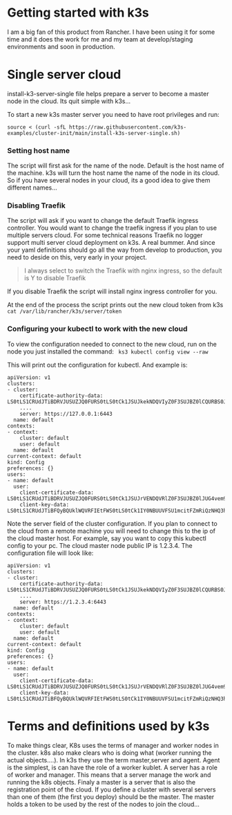 # Getting started with k3s
I am a big fan of this product from Rancher. I have been using it for some time and it does the work for me and my team at develop/staging environments and soon in production.

# Single server cloud
install-k3-server-single file helps prepare a server to become a master node in the cloud. Its quit simple with k3s...

To start a new k3s master server you need to have root privileges and run:
```
source < (curl -sfL https://raw.githubusercontent.com/k3s-examples/cluster-init/main/install-k3s-server-single.sh)
```

### Setting host name
The script will first ask for the name of the node. Default is the host name of the machine. k3s will turn the host name the name of the node in its cloud. So if you have several nodes in your cloud, its a good idea to give them different names... 

### Disabling Traefik
The script will ask if you want to change the default Traefik ingress controller. You would want to change the traefik ingress if you plan to use multiple servers cloud. For some technical reasons Traefik no logger support multi server cloud deployment on k3s. A real bummer. And since your yaml definitions should go all the way from develop to production, you need to deside on this, very early in your project. 

> I always select to switch the Traefik with nginx ingress, so the default is Y to disable Traefik

If you disable Traefik the script will install nginx ingress controller for you.

At the end of the process the script prints out the new cloud token from k3s `cat /var/lib/rancher/k3s/server/token`

### Configuring your kubectl to work with the new cloud

To view the configuration needed to connect to the new cloud, run on the node you just installed the command:
` ks3 kubectl config view --raw`

This will print out the configuration for kubectl. And example is:
```
apiVersion: v1
clusters:
- cluster:
    certificate-authority-data: LS0tLS1CRUdJTiBDRVJUSUZJQ0FURS0tLS0tCk1JSUJkekNDQVIyZ0F3SUJBZ0lCQURBS0JnZ3Foa2pPUFFRREFqQWpNU0V3SHdZRFZRUUREQmhyTTNNdGMyVnkKZG1WeUxXTmhRREUyTVRrMk5ESTNNalF3SGhjTk1qRXdOREk0TWpBME5USTBXaGNOTXpFd05ESTJNakEwTlRJMApXakFqTVNFd0h3WURWUVFEREJock0zTXRjMlZ5ZG1WeUxXTmhRREUyTVRrMk5ESTNNalF3V1RBVEJnY3
    ....
    server: https://127.0.0.1:6443
  name: default
contexts:
- context:
    cluster: default
    user: default
  name: default
current-context: default
kind: Config
preferences: {}
users:
- name: default
  user:
    client-certificate-data: LS0tLS1CRUdJTiBDRVJUSUZJQ0FURS0tLS0tCk1JSUJrVENDQVRlZ0F3SUJBZ0lJUG4vem91TlBPSjB3Q2dZSUtvWkl6ajBFQXdJd0l6RWhNQjhHQTFVRUF3d1kKYXpOekxXTnNhV1Z1ZEMxa....
    client-key-data: LS0tLS1CRUdJTiBFQyBQUklWQVRFIEtFWS0tLS0tCk1IY0NBUUVFSU1mcitFZmRiQzNHQ3hXTVltbGhITHB0R1ljaks4bnUzeWZkdis4YmZDakZvQW9HQ0NxR1NNNDkKQXdFSG9VUURRZ0FFU....

```

Note the server field of the cluster configuration. If you plan to connect to the cloud from a remote machine you will need to change this to the ip of the cloud master host. 
For example, say you want to copy this kubectl config to your pc. The cloud master node public IP is 1.2.3.4. The configuration file will look like:

```
apiVersion: v1
clusters:
- cluster:
    certificate-authority-data: LS0tLS1CRUdJTiBDRVJUSUZJQ0FURS0tLS0tCk1JSUJkekNDQVIyZ0F3SUJBZ0lCQURBS0JnZ3Foa2pPUFFRREFqQWpNU0V3SHdZRFZRUUREQmhyTTNNdGMyVnkKZG1WeUxXTmhRREUyTVRrMk5ESTNNalF3SGhjTk1qRXdOREk0TWpBME5USTBXaGNOTXpFd05ESTJNakEwTlRJMApXakFqTVNFd0h3WURWUVFEREJock0zTXRjMlZ5ZG1WeUxXTmhRREUyTVRrMk5ESTNNalF3V1RBVEJnY3
    ....
    server: https://1.2.3.4:6443
  name: default
contexts:
- context:
    cluster: default
    user: default
  name: default
current-context: default
kind: Config
preferences: {}
users:
- name: default
  user:
    client-certificate-data: LS0tLS1CRUdJTiBDRVJUSUZJQ0FURS0tLS0tCk1JSUJrVENDQVRlZ0F3SUJBZ0lJUG4vem91TlBPSjB3Q2dZSUtvWkl6ajBFQXdJd0l6RWhNQjhHQTFVRUF3d1kKYXpOekxXTnNhV1Z1ZEMxa....
    client-key-data: LS0tLS1CRUdJTiBFQyBQUklWQVRFIEtFWS0tLS0tCk1IY0NBUUVFSU1mcitFZmRiQzNHQ3hXTVltbGhITHB0R1ljaks4bnUzeWZkdis4YmZDakZvQW9HQ0NxR1NNNDkKQXdFSG9VUURRZ0FFU....

```

# Terms and definitions used by k3s

To make things clear, K8s uses the terms of manager and worker nodes in the cluster. k8s also make clears who is doing what (worker running the actual objects....). In k3s they use the term master,server and agent. Agent is the simplest, is can have the role of a worker kublet. A server has a role of worker and manager. This means that a server manage the work and running the k8s objects.
Finaly a master is a server that is also the registration point of the cloud. If you define a cluster with several servers than one of them (the first you deploy) should be the master. The master holds a token to be used by the rest of the nodes to join the cloud...
